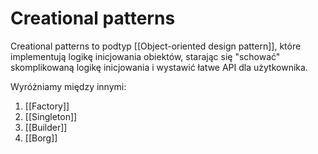 # Creational patterns

Creational patterns to podtyp [[Object-oriented design pattern]], które implementują logikę inicjowania obiektów, starając się  "schować" skomplikowaną logikę inicjowania i wystawić łatwe API dla użytkownika.

Wyróżniamy między innymi:
1. [[Factory]]
2. [[Singleton]]
3. [[Builder]]
4. [[Borg]]
